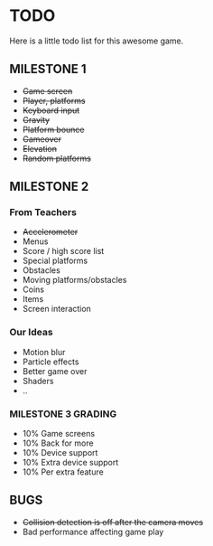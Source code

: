TODO
====

Here is a little todo list for this awesome game.

MILESTONE 1
-----------
* ~~Game screen~~
* ~~Player, platforms~~
* ~~Keyboard input~~
* ~~Gravity~~
* ~~Platform bounce~~
* ~~Gameover~~
* ~~Elevation~~
* ~~Random platforms~~


MILESTONE 2
-----------
### From Teachers
* ~~Accelerometer~~
* Menus
* Score / high score list
* Special platforms
* Obstacles
* Moving platforms/obstacles
* Coins
* Items
* Screen interaction

### Our Ideas
* Motion blur
* Particle effects
* Better game over
* Shaders
* ..

### MILESTONE 3 GRADING
* 10% Game screens
* 10% Back for more
* 10% Device support
* 10% Extra device support
* 10% Per extra feature

BUGS
----
* ~~Collision detection is off after the camera moves~~
* Bad performance affecting game play